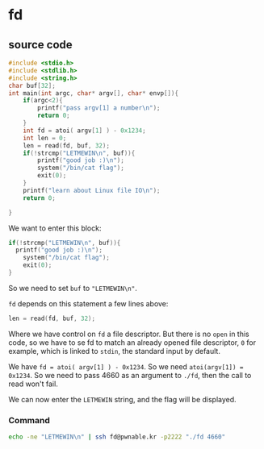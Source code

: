 # fd

## source code

```c
#include <stdio.h>
#include <stdlib.h>
#include <string.h>
char buf[32];
int main(int argc, char* argv[], char* envp[]){
	if(argc<2){
		printf("pass argv[1] a number\n");
		return 0;
	}
	int fd = atoi( argv[1] ) - 0x1234;
	int len = 0;
	len = read(fd, buf, 32);
	if(!strcmp("LETMEWIN\n", buf)){
		printf("good job :)\n");
		system("/bin/cat flag");
		exit(0);
	}
	printf("learn about Linux file IO\n");
	return 0;

}
```

We want to enter this block:

```c
if(!strcmp("LETMEWIN\n", buf)){
  printf("good job :)\n");
	system("/bin/cat flag");
	exit(0);
}
```

So we need to set `buf` to `"LETMEWIN\n"`.

`fd` depends on this statement a few lines above:

```c
len = read(fd, buf, 32);
```

Where we have control on `fd` a file descriptor. But there is no `open` in this code, so we have to se fd to match an already opened file descriptor, `0`
for example, which is linked to `stdin`, the standard input by default.

We have `fd = atoi( argv[1] ) - 0x1234`. So we need `atoi(argv[1]) = 0x1234`. So we need to pass 4660 as an argument to `./fd`, then the call to read won't fail.

We can now enter the `LETMEWIN` string, and the flag will be displayed.

### Command

```bash
echo -ne "LETMEWIN\n" | ssh fd@pwnable.kr -p2222 "./fd 4660"
```
